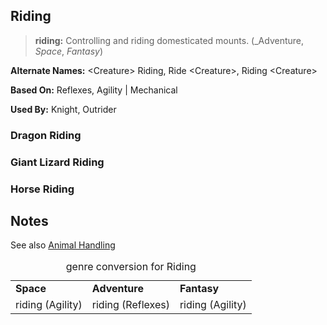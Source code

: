 Riding
------

> __riding:__ Controlling and riding domesticated mounts. (_Adventure, _Space_, _Fantasy_)

__Alternate Names:__ &lt;Creature&gt; Riding, Ride &lt;Creature&gt;, Riding &lt;Creature&gt;

__Based On:__ <span title='Adventure & System Book'>Reflexes</span>, <span title='Space & Fantasy'>Agility</span> | <span title='System Book'>Mechanical</span>

__Used By:__ Knight, Outrider

### Dragon Riding

### Giant Lizard Riding

### Horse Riding

Notes
-----

See also [Animal Handling](Persuasion.md#animal-handling)

<table>
<caption>genre conversion for Riding</caption>
<tr><td><strong>Space</strong></td><td><strong>Adventure</strong></td><td><strong>Fantasy</strong></td></tr>
<tr><td>riding (Agility)</td><td>riding (Reflexes)</td><td>riding (Agility)</td></tr>
</table>
